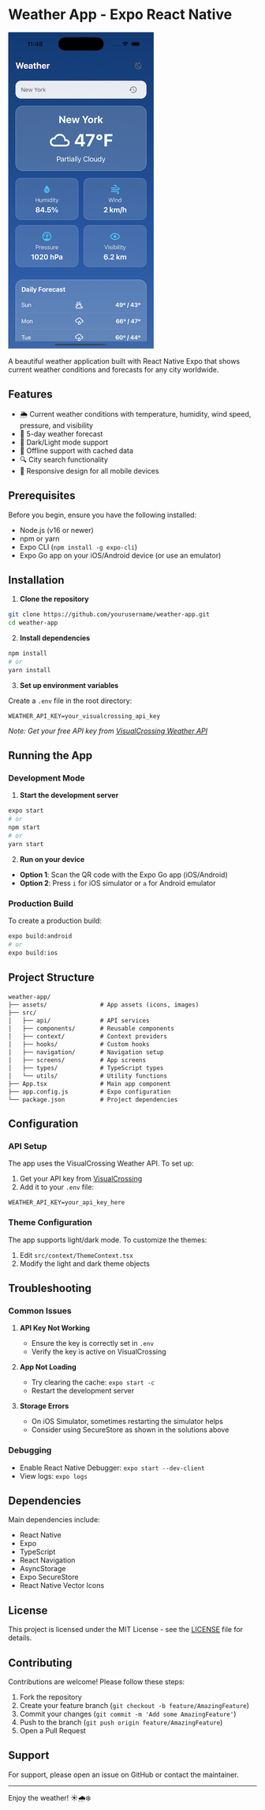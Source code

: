 # Weather App - Expo React Native

![Weather App Screenshot](./assets/screenshot.png)

A beautiful weather application built with React Native Expo that shows current weather conditions and forecasts for any city worldwide.

## Features

- 🌦️ Current weather conditions with temperature, humidity, wind speed, pressure, and visibility
- 📅 5-day weather forecast
- 🌙 Dark/Light mode support
- 🔄 Offline support with cached data
- 🔍 City search functionality
- 📱 Responsive design for all mobile devices

## Prerequisites

Before you begin, ensure you have the following installed:

- Node.js (v16 or newer)
- npm or yarn
- Expo CLI (`npm install -g expo-cli`)
- Expo Go app on your iOS/Android device (or use an emulator)

## Installation

1. **Clone the repository**

```bash
git clone https://github.com/yourusername/weather-app.git
cd weather-app
```

2. **Install dependencies**

```bash
npm install
# or
yarn install
```

3. **Set up environment variables**

Create a `.env` file in the root directory:

```env
WEATHER_API_KEY=your_visualcrossing_api_key
```

*Note: Get your free API key from [VisualCrossing Weather API](https://www.visualcrossing.com/weather-api)*

## Running the App

### Development Mode

1. **Start the development server**

```bash
expo start
# or
npm start
# or
yarn start
```

2. **Run on your device**

- **Option 1**: Scan the QR code with the Expo Go app (iOS/Android)
- **Option 2**: Press `i` for iOS simulator or `a` for Android emulator

### Production Build

To create a production build:

```bash
expo build:android
# or
expo build:ios
```

## Project Structure

```
weather-app/
├── assets/               # App assets (icons, images)
├── src/
│   ├── api/              # API services
│   ├── components/       # Reusable components
│   ├── context/          # Context providers
│   ├── hooks/            # Custom hooks
│   ├── navigation/       # Navigation setup
│   ├── screens/          # App screens
│   ├── types/            # TypeScript types
│   └── utils/            # Utility functions
├── App.tsx               # Main app component
├── app.config.js         # Expo configuration
└── package.json          # Project dependencies
```

## Configuration

### API Setup

The app uses the VisualCrossing Weather API. To set up:

1. Get your API key from [VisualCrossing](https://www.visualcrossing.com/weather-api)
2. Add it to your `.env` file:

```env
WEATHER_API_KEY=your_api_key_here
```

### Theme Configuration

The app supports light/dark mode. To customize the themes:

1. Edit `src/context/ThemeContext.tsx`
2. Modify the light and dark theme objects

## Troubleshooting

### Common Issues

1. **API Key Not Working**
   - Ensure the key is correctly set in `.env`
   - Verify the key is active on VisualCrossing

2. **App Not Loading**
   - Try clearing the cache: `expo start -c`
   - Restart the development server

3. **Storage Errors**
   - On iOS Simulator, sometimes restarting the simulator helps
   - Consider using SecureStore as shown in the solutions above

### Debugging

- Enable React Native Debugger: `expo start --dev-client`
- View logs: `expo logs`

## Dependencies

Main dependencies include:
- React Native
- Expo
- TypeScript
- React Navigation
- AsyncStorage
- Expo SecureStore
- React Native Vector Icons

## License

This project is licensed under the MIT License - see the [LICENSE](LICENSE) file for details.

## Contributing

Contributions are welcome! Please follow these steps:

1. Fork the repository
2. Create your feature branch (`git checkout -b feature/AmazingFeature`)
3. Commit your changes (`git commit -m 'Add some AmazingFeature'`)
4. Push to the branch (`git push origin feature/AmazingFeature`)
5. Open a Pull Request

## Support

For support, please open an issue on GitHub or contact the maintainer.

---

Enjoy the weather! ☀️🌧️❄️